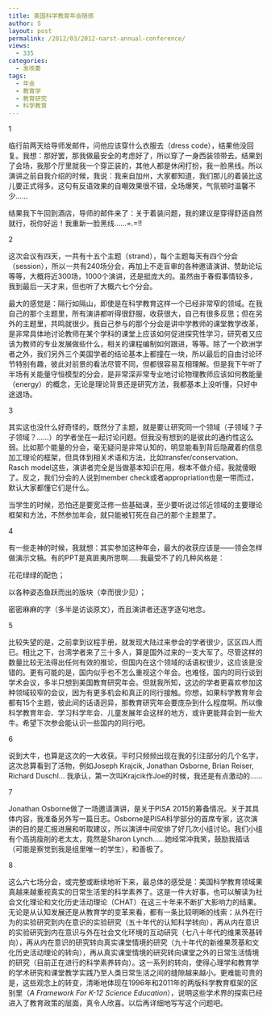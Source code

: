```yaml
---
title: 美国科学教育年会随感
author: S
layout: post
permalink: /2012/03/2012-narst-annual-conference/
views:
  - 335
categories:
  - 发改委
tags:
  - 年会
  - 教育学
  - 教育研究
  - 科学教育
---
```

1

临行前两天给导师发邮件，问他应该穿什么衣服去（dress code），结果他没回复。我想：那好罢，那我做最安全的考虑好了，所以穿了一身西装领带去。结果到了会场，我那个厅里就我一个穿正装的，其他人都是休闲打扮，我一脸黑线。所以演讲之前自我介绍的时候，我说：我来自加州，大家都知道，我们那儿的着装比这儿要正式得多。这句有反语效果的自嘲效果很不错，全场爆笑，气氛顿时温馨不少……

结果我下午回到酒店，导师的邮件来了：关于着装问题，我的建议是穿得舒适自然就行，祝你好运！我重新一脸黑线……=.=!!

2

这次会议有四天，一共有十五个主题（strand），每个主题每天有四个分会（session），所以一共有240场分会，再加上不走盲审的各种邀请演讲、赞助论坛等等，大概将近300场，1000个演讲，还是挺庞大的。虽然由于春假事情较多，我到最后一天才来，但也听了大概六七个分会。

最大的感觉是：隔行如隔山，即使是在科学教育这样一个已经非常窄的领域。在我自己的那个主题里，所有演讲都听得很舒服，收获很大，自己有很多反思；但在另外的主题里，共鸣就很少。我自己参与的那个分会是讲中学教师的课堂教学改革，是非常具体地讨论教师在某个学科的课堂上应该如何促进探究性学习，研究者又应该为教师的专业发展做些什么，相关的课程编制如何跟进，等等。除了一个欧洲学者之外，我们另外三个美国学者的结论基本上都撞在一块，所以最后的自由讨论环节特别有趣，彼此对前景的看法尽管不同，但都很容易互相理解。但是我下午听了半场有关能量守恒模型的分会，是非常深非常专业地讨论物理教师应该如何教能量（energy）的概念，无论是理论背景还是研究方法，我都基本上没听懂，只好中途退场。

3

其实这也没什么好奇怪的，既然分了主题，就是要让研究同一个领域（子领域？子子领域？……）的学者坐在一起讨论问题。但我没有想到的是彼此的通约性这么弱。比如那个能量的分会，毫无疑问是非常认知的，明显能看到背后隐藏着的信息加工理论的框架，但具体到相关术语和方法，比如transfer/conservation、Rasch model这些，演讲者完全是当做基本知识在用，根本不做介绍，我就傻眼了。反之，我们分会的人说到member check或者appropriation也是一带而过，默认大家都懂它们是什么。

当学生的时候，恐怕还是要宽泛修一些基础课，至少要听说过邻近领域的主要理论框架和方法，不然参加年会，就只能被钉死在自己的那个主题里了。

4

有一些走神的时候，我就想：其实参加这种年会，最大的收获应该是——领会怎样做演示文稿。有的PPT是真匪夷所思啊……我最受不了的几种风格是：

花花绿绿的配色；

以各种姿态鱼跃而出的版块（幸而很少见）；

密密麻麻的字（多半是访谈原文），而且演讲者还逐字逐句地念。

5

比较失望的是，之前拿到议程手册，就发现大陆过来参会的学者很少，区区四人而已。相比之下，台湾学者来了三十多人，算是国外过来的一支大军了。尽管这样的数量比较无法得出任何有效的推论，但国内在这个领域的话语权很少，这应该是没错的。更有可能的是，国内似乎也不怎么重视这个年会。也难怪，国内的同行谈到学术会议，多半只想到美国教育研究年会。但就我所知，这边的学者更喜欢参加这种领域较窄的会议，因为有更多机会和真正的同行接触。你想，如果科学教育年会都有15个主题，彼此间的话语迥异，那教育研究年会要庞杂到什么程度啊。所以像科学教育年会、学习科学年会、儿童发展年会这样的地方，或许更能拜会到一些大牛。希望下次参会能认识一些国内的同行吧。

6

说到大牛，也算是这次的一大收获。平时只频频出现在我的引注部分的几个名字，这次总算看到了活物，例如Joseph Krajcik, Jonathan Osborne, Brian Reiser, Richard Duschl&#8230; 我承认，第一次叫Krajcik作Joe的时候，我还是有点激动的……

7

Jonathan Osborne做了一场邀请演讲，是关于PISA 2015的筹备情况。关于其具体内容，我准备另外写一篇日志。Osborne是PISA科学部分的首席专家，这次演讲的目的是汇报进展和听取建议，所以演讲中间安排了好几次小组讨论。我们小组有个高挑瘦削的老太太，竟然是Sharon Lynch……她经常冲我笑，鼓励我插话（可能是察觉到我是组里唯一的学生），和善极了。

8

这么六七场分会，或完整或断续地听下来，最总体的感受是：美国科学教育领域果真越来越重视真实的日常生活里的科学素养了。这是一件大好事，也可以解读为社会文化理论和文化历史活动理论（CHAT）在这三十年来不断扩大影响力的结果。无论是从认知发展还是从教育学的变革来看，都有一条比较明晰的线索：从外在行为的实验研究到内在意识的实验研究（五十年代的认知科学转向），再从内在意识的实验研究到内在意识与外在社会文化环境的互动研究（七八十年代的维果茨基转向），再从内在意识的研究转向真实课堂情境的研究（九十年代的新维果茨基和文化历史活动理论的转向），再从真实课堂情境的研究转向课堂之外的日常生活情境的研究（目前正在进行的科学素养转向）。这一系列的转向，使得心理学和教育学的学术研究和课堂教学实践乃至人类日常生活之间的缝隙越来越小。更难能可贵的是，这些观念上的转变，清晰地体现在1996年和2011年的两版科学教育框架的区别里（*A Framework For K-12 Science Education*），说明这些学术界的探索已经进入了教育政策的层面，真令人欣喜。以后再详细地写写这个问题吧。